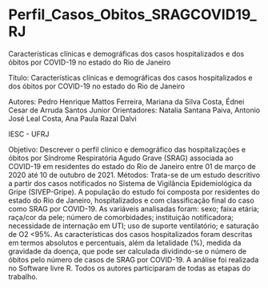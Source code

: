 # Perfil_Casos_Obitos_SRAGCOVID19_RJ
Características clínicas e demográficas dos casos hospitalizados e dos óbitos por COVID-19 no estado do Rio de Janeiro


Título: Características clínicas e demográficas dos casos hospitalizados e dos óbitos por COVID-19 no estado do Rio de Janeiro

Autores: Pedro Henrique Mattos Ferreira, Mariana da Silva Costa, Édnei Cesar de Arruda Santos Junior
Orientadores: Natalia Santana Paiva, Antonio José Leal Costa, Ana Paula Razal Dalvi

IESC - UFRJ

Objetivo: Descrever o perfil clínico e demográfico das hospitalizações e óbitos por Síndrome  Respiratória Agudo Grave (SRAG) associada ao COVID-19 em residentes do estado do Rio de Janeiro entre 01 de março de 2020 até 10 de outubro de 2021. Métodos: Trata-se de um estudo descritivo a partir dos casos notificados no Sistema de Vigilância Epidemiológica da Gripe (SIVEP-Gripe). A população do estudo foi composta por residentes do estado do Rio de Janeiro, hospitalizados e com classificação final do caso como SRAG por COVID-19. As variáveis analisadas foram: sexo; faixa etária; raça/cor da pele; número de comorbidades; instituição notificadora; necessidade de internação em UTI; uso de suporte ventilatório; e saturação de O2 <95%. As características dos casos hospitalizados foram descritas em termos absolutos e percentuais, além da letalidade (%), medida da gravidade da doença, que pode ser calculada dividindo-se o número de óbitos pelo número de casos de SRAG por COVID-19. A análise foi realizada no Software livre R. Todos os autores participaram de todas as etapas do trabalho.
